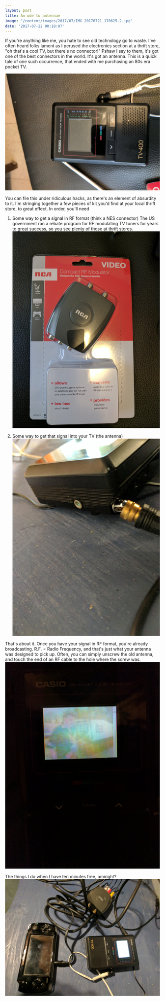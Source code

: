 ```yaml
---
layout: post
title: An ode to antennae
image: "/content/images/2017/07/IMG_20170721_170625-2.jpg"
date: '2017-07-22 00:18:07'
---
```


If you're anything like me, you hate to see old technology go to waste.  I've often heard folks lament as I perused the electronics section at a thrift store, "oh that's a cool TV, but there's no connector!"  Pshaw I say to them, it's got one of the best connectors in the world. It's got an antenna.  This is a quick tale of one such occurrence, that ended with me purchasing an 80s era pocket TV. 

![](/content/images/2017/07/IMG_20170721_164724.jpg)

You can file this under ridiculous hacks, as there's an element of absurdity to it.  I'm stringing together a few pieces of kit you'd find at your local thrift store, to great effect. In order, you'll need

1.  Some way to get a signal in RF format (think a NES connector)  The US government ran a rebate program for RF modulating TV tuners for years to great success, so you see plenty of those at thrift stores. 
![](/content/images/2017/07/IMG_20170721_164718.jpg)

2.  Some way to get that signal into your TV (the antenna)
![](/content/images/2017/07/IMG_20170721_170651.jpg)

That's about it.  Once you have your signal in RF format, you're already broadcasting.  R.F. = Radio Frequency, and that's just what your antenna was designed to pick up.  Often, you can simply unscrew the old antenna, and touch the end of an RF cable to the hole where the screw was. 
![](/content/images/2017/07/IMG_20170721_170608-1.jpg)


The things I do when I have ten minutes free, amiright? 
![](/content/images/2017/07/IMG_20170721_170625-1.jpg)


